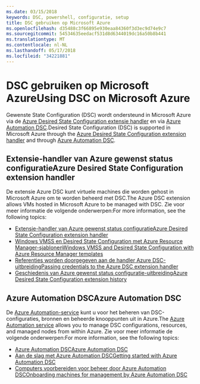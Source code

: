 ```yaml
---
ms.date: 03/15/2018
keywords: DSC, powershell, configuratie, setup
title: DSC gebruiken op Microsoft Azure
ms.openlocfilehash: d35488c3f66895e930eaa84360f3d3ec9d74e9c7
ms.sourcegitcommit: 54534635eedacf531d8d6344019dc16a50b8b441
ms.translationtype: MT
ms.contentlocale: nl-NL
ms.lasthandoff: 05/17/2018
ms.locfileid: "34221881"
---
```

# <a name="using-dsc-on-microsoft-azure"></a><span data-ttu-id="7895e-103">DSC gebruiken op Microsoft Azure</span><span class="sxs-lookup"><span data-stu-id="7895e-103">Using DSC on Microsoft Azure</span></span>

<span data-ttu-id="7895e-104">Gewenste State Configuration (DSC) wordt ondersteund in Microsoft Azure via de [Azure Desired State Configuration extensie handler](/azure/virtual-machines/virtual-machines-windows-extensions-dsc-overview) en via [Azure Automation DSC](/azure/automation/automation-dsc-overview).</span><span class="sxs-lookup"><span data-stu-id="7895e-104">Desired State Configuration (DSC) is supported in Microsoft Azure through the [Azure Desired State Configuration extension handler](/azure/virtual-machines/virtual-machines-windows-extensions-dsc-overview) and through [Azure Automation DSC](/azure/automation/automation-dsc-overview).</span></span>

## <a name="azure-desired-state-configuration-extension-handler"></a><span data-ttu-id="7895e-105">Extensie-handler van Azure gewenst status configuratie</span><span class="sxs-lookup"><span data-stu-id="7895e-105">Azure Desired State Configuration extension handler</span></span>

<span data-ttu-id="7895e-106">De extensie Azure DSC kunt virtuele machines die worden gehost in Microsoft Azure om te worden beheerd met DSC.</span><span class="sxs-lookup"><span data-stu-id="7895e-106">The Azure DSC extension allows VMs hosted in Microsoft Azure to be managed with DSC.</span></span>
<span data-ttu-id="7895e-107">Zie voor meer informatie de volgende onderwerpen:</span><span class="sxs-lookup"><span data-stu-id="7895e-107">For more information, see the following topics:</span></span>

- [<span data-ttu-id="7895e-108">Extensie-handler van Azure gewenst status configuratie</span><span class="sxs-lookup"><span data-stu-id="7895e-108">Azure Desired State Configuration extension handler</span></span>](/azure/virtual-machines/virtual-machines-windows-extensions-dsc-overview)
- [<span data-ttu-id="7895e-109">Windows VMSS en Desired State Configuration met Azure Resource Manager-sjablonen</span><span class="sxs-lookup"><span data-stu-id="7895e-109">Windows VMSS and Desired State Configuration with Azure Resource Manager templates</span></span>](/azure/virtual-machines/virtual-machines-windows-extensions-dsc-template)
- [<span data-ttu-id="7895e-110">Referenties worden doorgegeven aan de handler Azure DSC-uitbreiding</span><span class="sxs-lookup"><span data-stu-id="7895e-110">Passing credentials to the Azure DSC extension handler</span></span>](/azure/virtual-machines/virtual-machines-windows-extensions-dsc-credentials)
- [<span data-ttu-id="7895e-111">Geschiedenis van Azure gewenst status configuratie-uitbreiding</span><span class="sxs-lookup"><span data-stu-id="7895e-111">Azure Desired State Configuration extension history</span></span>](azureDscexthistory.md)

## <a name="azure-automation-dsc"></a><span data-ttu-id="7895e-112">Azure Automation DSC</span><span class="sxs-lookup"><span data-stu-id="7895e-112">Azure Automation DSC</span></span>

<span data-ttu-id="7895e-113">De [Azure Automation-service](https://azure.microsoft.com/services/automation/) kunt u voor het beheren van DSC-configuraties, bronnen en beheerde knooppunten uit in Azure.</span><span class="sxs-lookup"><span data-stu-id="7895e-113">The [Azure Automation service](https://azure.microsoft.com/services/automation/) allows you to manage DSC configurations, resources, and managed nodes from within Azure.</span></span> <span data-ttu-id="7895e-114">Zie voor meer informatie de volgende onderwerpen:</span><span class="sxs-lookup"><span data-stu-id="7895e-114">For more information, see the following topics:</span></span>

- [<span data-ttu-id="7895e-115">Azure Automation DSC</span><span class="sxs-lookup"><span data-stu-id="7895e-115">Azure Automation DSC</span></span>](/azure/automation/automation-dsc-overview)
- [<span data-ttu-id="7895e-116">Aan de slag met Azure Automation DSC</span><span class="sxs-lookup"><span data-stu-id="7895e-116">Getting started with Azure Automation DSC</span></span>](/azure/automation/automation-dsc-getting-started)
- [<span data-ttu-id="7895e-117">Computers voorbereiden voor beheer door Azure Automation DSC</span><span class="sxs-lookup"><span data-stu-id="7895e-117">Onboarding machines for management by Azure Automation DSC</span></span>](/azure/automation/automation-dsc-onboarding)